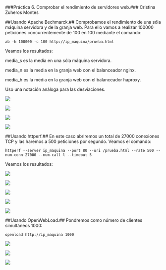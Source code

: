 ###Práctica 6. Comprobar el rendimiento de servidores web.###
Cristina Zuheros Montes

##Usando Apache Bechmarck.##
Comprobamos el rendimiento de una sóla máquina servidora y de la granja web. Para ello vamos a realizar 100000 peticiones concurrentemente de 100 en 100 mediante el comando:

`ab -h 100000 -c 100 http://ip_maquina/prueba.html`

Veamos los resultados:

media_s es la media en una sóla máquina servidora.

media_n es la media en la granja web con el balanceador nginx.

media_h es la media en la granja web con el balanceador haproxy.

Uso una notación análoga para las desviaciones.

![](https://github.com/cristinazuhe/swap1415/blob/master/practica4/imagenes/imagen1ab.png)

![](https://github.com/cristinazuhe/swap1415/blob/master/practica4/imagenes/ab1.png)

![](https://github.com/cristinazuhe/swap1415/blob/master/practica4/imagenes/ab2.png)

![](https://github.com/cristinazuhe/swap1415/blob/master/practica4/imagenes/ab3.png)


##Usando httperf.##
En este caso abriremos un total de 27000 conexiones TCP y las haremos a 500 peticiones por segundo. Veamos el comando:

`httperf --server ip_maquina --port 80 --uri /prueba.html --rate 500 --num-conn 27000 --num-call l --timeout 5`

Veamos los resultados:

![](https://github.com/cristinazuhe/swap1415/blob/master/practica4/imagenes/imagen1httperf.png)

![](https://github.com/cristinazuhe/swap1415/blob/master/practica4/imagenes/htt1.png)

![](https://github.com/cristinazuhe/swap1415/blob/master/practica4/imagenes/htt2.png)

![](https://github.com/cristinazuhe/swap1415/blob/master/practica4/imagenes/htt3.png)

![](https://github.com/cristinazuhe/swap1415/blob/master/practica4/imagenes/htt4.png)


##Usando OpenWebLoad.##
Pondremos como número de clientes simultáneos 1000:

`openload http://ip_maquina 1000`

![](https://github.com/cristinazuhe/swap1415/blob/master/practica4/imagenes/imagen1open.png)

![](https://github.com/cristinazuhe/swap1415/blob/master/practica4/imagenes/open1.png)

![](https://github.com/cristinazuhe/swap1415/blob/master/practica4/imagenes/open2.png)



